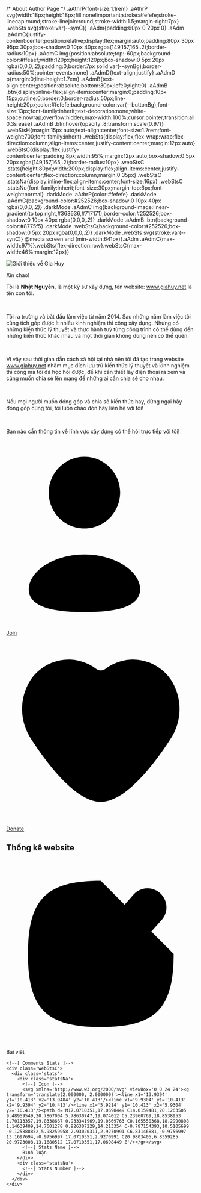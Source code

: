 /* About Author Page */
.aAthrP{font-size:1.1rem}
.aAthrP svg{width:18px;height:18px;fill:none!important;stroke:#fefefe;stroke-linecap:round;stroke-linejoin:round;stroke-width:1.5;margin-right:7px}
.webSts svg{stroke:var(--synC)}
.aAdm{padding:60px 0 20px 0}
.aAdm .aAdmC{justify-content:center;position:relative;display:flex;margin:auto;padding:80px 30px 95px 30px;box-shadow:0 10px 40px rgba(149,157,165,.2);border-radius:10px}
.aAdmC img{position:absolute;top:-60px;background-color:#ffeaef;width:120px;height:120px;box-shadow:0 5px 20px rgba(0,0,0,.2);padding:0;border:7px solid var(--synBg);border-radius:50%;pointer-events:none}
.aAdmD{text-align:justify}
.aAdmD p{margin:0;line-height:1.7em}
.aAdmB{text-align:center;position:absolute;bottom:30px;left:0;right:0}
.aAdmB .btn{display:inline-flex;align-items:center;margin:0;padding:10px 15px;outline:0;border:0;border-radius:50px;line-height:20px;color:#fefefe;background-color:var(--buttonBg);font-size:13px;font-family:inherit;text-decoration:none;white-space:nowrap;overflow:hidden;max-width:100%;cursor:pointer;transition:all 0.3s ease}
.aAdmB .btn:hover{opacity:.8;transform:scale(0.97)}
.webStsH{margin:15px auto;text-align:center;font-size:1.7rem;font-weight:700;font-family:inherit}
.webSts{display:flex;flex-wrap:wrap;flex-direction:column;align-items:center;justify-content:center;margin:12px auto}
.webStsC{display:flex;justify-content:center;padding:8px;width:95%;margin:12px auto;box-shadow:0 5px 20px rgba(149,157,165,.2);border-radius:10px}
.webStsC .stats{height:80px;width:200px;display:flex;align-items:center;justify-content:center;flex-direction:column;margin:0 35px}
.webStsC .statsNa{display:inline-flex;align-items:center;font-size:16px}
.webStsC .statsNu{font-family:inherit;font-size:30px;margin-top:6px;font-weight:normal}
.darkMode .aAthrP{color:#fefefe}
.darkMode .aAdmC{background-color:#252526;box-shadow:0 10px 40px rgba(0,0,0,.2)}
.darkMode .aAdmC img{background-image:linear-gradient(to top right,#363636,#717171);border-color:#252526;box-shadow:0 10px 40px rgba(0,0,0,.2)}
.darkMode .aAdmB .btn{background-color:#8775f5}
.darkMode .webStsC{background-color:#252526;box-shadow:0 5px 20px rgba(0,0,0,.2)}
.darkMode .webSts svg{stroke:var(--synC)}
@media screen and (min-width:641px){.aAdm .aAdmC{max-width:97%}.webSts{flex-direction:row}.webStsC{max-width:46%;margin:12px}}

<!--[ About Author Page ]-->
<div class='aAthrP'>
  <!--[ About Author ]-->
  <div class='aAdm'>
    <div class='aAdmC'>
      <!--[ Author Profile Picture ]-->
      <img alt='Giới thiệu về Gia Huy' src='https://blogger.googleusercontent.com/img/b/R29vZ2xl/AVvXsEjc9oGZQVmAguD-s0uCEmV6NlNfpOZLc75oruUa6_A9dAiWtOE9BjpcBPCZpzLfzWtUlxqNqLKcaDfWqOOsS7OZCjPNuXUqoJcge8ske8_Yk90jYn3aQqlv3nhBO795ri9bYlQtw5zV92uIvnyAg8fhyphenhyphenQrcKEiZnPu_nEWj47nMh5kI0Q/s480-d-rw/logo.png' />
      <!--[ Author Description ]-->
      <div class='aAdmD'>
        <p>Xin chào!</p>
        <p>Tôi là <b>Nhật Nguyễn</b>, là một kỹ sư xây dựng, tên website: <a href='http://www.giahuy.net' rel='nofollow' target='_blank'>www.giahuy.net</a> là tên con tôi.</p><br>
        <p>Tôi ra trường và bắt đầu làm việc từ năm 2014. Sau những năm làm việc tôi cũng tích góp được ít nhiều kinh nghiệm thi công xây dựng. Nhưng có những kiến thức lý thuyết và thực hành tuỳ từng công trình có thể dùng đến những kiến thức khác nhau và một thời gian không dùng nên có thể quên.</p><br>
        <p>Vì vậy sau thời gian dẫn cách xã hội tại nhà nên tôi đã tạo trang website <a href='http://www.giahuy.net'>www.giahuy.net</a> nhằm mục đích lưu trữ kiến thức lý thuyết và kinh nghiệm thi công mà tôi đã học hỏi được, để khi cần thiết lấy điện thoại ra xem và cũng muốn chia sẻ lên mạng để những ai cần chia sẻ cho nhau.</p><br>
        <p>Nếu mọi người muốn đóng góp và chia sẻ kiến thức hay, đừng ngại hãy đóng góp cùng tôi, tôi luôn chào đón hãy liên hệ với tôi!</p><br>
        <p>Bạn nào cần thông tin về lĩnh vực xây dựng có thể hỏi trực tiếp với tôi!</p>
      </div>
      <div class='aAdmB'>
        <a class='btn' href='/p/contact.html' rel='nofollow' target='_blank'>
          <!--[ Button Icon ]-->
          <svg xmlns='http://www.w3.org/2000/svg' viewBox='0 0 24 24'><g transform='translate(2.850300, 2.150000)'><path d='M7.072,19.6583 C3.258,19.6583 1.15463195e-13,19.0813 1.15463195e-13,16.7713 C1.15463195e-13,14.4613 3.237,12.3603 7.072,12.3603 C10.886,12.3603 14.144,14.4413 14.144,16.7503 C14.144,19.0593 10.907,19.6583 7.072,19.6583 Z'/><path d='M7.07200002,9.066 C9.57500002,9.066 11.605,7.036 11.605,4.533 C11.605,2.029 9.57500002,1.50990331e-14 7.07200002,1.50990331e-14 C4.56900002,1.50990331e-14 2.53897,2.029 2.53897,4.533 C2.53000002,7.027 4.54600002,9.057 7.04000002,9.066 L7.07200002,9.066 Z'/><line x1='16.281' y1='5.9791' x2='16.281' y2='9.9891'/><line x1='18.3273' y1='7.9839' x2='14.2373' y2='7.9839'/></g></svg>
          <!--[ Button Text ]-->
          Join
        </a>
        <a class='btn' href='/p/payment.html' rel='nofollow' target='_blank'>
          <!--[ Button Icon ]-->
          <svg xmlns='http://www.w3.org/2000/svg' viewBox='0 0 24 24'><g><path d='M104.10836,259.25648a5.81417,5.81417,0,0,0-8.34755-1.41453.97717.97717,0,0,1-1.17546,0,5.81416,5.81416,0,0,0-8.34752,1.4145,6.84387,6.84387,0,0,0,.137,7.53223c1.93424,2.97966,5.59943,7.87617,8.79824,7.87617s6.864-4.89654,8.79823-7.87618A6.84388,6.84388,0,0,0,104.10836,259.25648Z' transform='translate(-83.17308 -253.66485)'/></g></svg>
          <!--[ Button Text ]-->
          Donate
        </a>
      </div>
    </div>
  </div>

  <!--[ Stats Heading ]-->
  <h2 class='webStsH'>Thống kê website</h2>

  <!--[ Website Statistics ]-->
  <div class='webSts'>
    <!--[ Posts Stats ]-->
    <div class='webStsC'>
      <div class='stats'>
        <div class='statsNa'>
          <!--[ Icon ]-->
          <svg xmlns='http://www.w3.org/2000/svg' viewBox='0 0 24 24'><g transform='translate(2.000000, 2.000000)'><path d='M10.0002,0.7501 C3.0632,0.7501 0.7502,3.0631 0.7502,10.0001 C0.7502,16.9371 3.0632,19.2501 10.0002,19.2501 C16.9372,19.2501 19.2502,16.9371 19.2502,10.0001'/><path d='M17.5285,2.3038 L17.5285,2.3038 C16.5355,1.4248 15.0185,1.5168 14.1395,2.5098 C14.1395,2.5098 9.7705,7.4448 8.2555,9.1578 C6.7385,10.8698 7.8505,13.2348 7.8505,13.2348 C7.8505,13.2348 10.3545,14.0278 11.8485,12.3398 C13.3435,10.6518 17.7345,5.6928 17.7345,5.6928 C18.6135,4.6998 18.5205,3.1828 17.5285,2.3038 Z'/><line x1='13.009' y1='3.8008' x2='16.604' y2='6.9838'/></g></svg>
          <!--[ Stats Name ]-->
          Bài viết
        </div>
        <div class='statsNu'>
          <!--[ Stats Number ]-->
        </div>
      </div>
    </div>
  
    <!--[ Comments Stats ]-->
    <div class='webStsC'>
      <div class='stats'>
        <div class='statsNa'>
          <!--[ Icon ]-->
          <svg xmlns='http://www.w3.org/2000/svg' viewBox='0 0 24 24'><g transform='translate(2.000000, 2.000000)'><line x1='13.9394' y1='10.413' x2='13.9484' y2='10.413'/><line x1='9.9304' y1='10.413' x2='9.9394' y2='10.413'/><line x1='5.9214' y1='10.413' x2='5.9304' y2='10.413'/><path d='M17.0710351,17.0698449 C14.0159481,20.1263505 9.48959549,20.7867004 5.78630747,19.074012 C5.23960769,18.8538953 1.70113357,19.8338667 0.933341969,19.0669763 C0.165550368,18.2990808 1.14639409,14.7601278 0.926307229,14.213354 C-0.787154393,10.5105699 -0.125888852,5.98259958 2.93020311,2.9270991 C6.83146881,-0.9756997 13.1697694,-0.9756997 17.0710351,2.9270991 C20.9803405,6.8359285 20.9723008,13.1680512 17.0710351,17.0698449 Z'/></g></svg>
          <!--[ Stats Name ]-->
          Bình luận
        </div>
        <div class='statsNu'>
          <!--[ Stats Number ]-->
        </div>
      </div>
    </div>
  </div>
</div>
